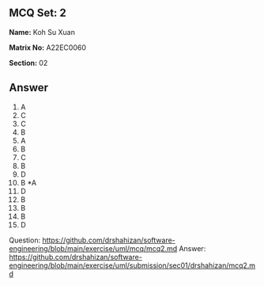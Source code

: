 ## MCQ Set: 2

**Name:** Koh Su Xuan

**Matrix No:** A22EC0060

**Section:** 02

## Answer
1. A
2. C
3. C
4. B
5. A
6. B
7. C
8. B
9. D
10. B *A
11. D
12. B
13. B
14. B
15. D

Question: https://github.com/drshahizan/software-engineering/blob/main/exercise/uml/mcq/mcq2.md
Answer: https://github.com/drshahizan/software-engineering/blob/main/exercise/uml/submission/sec01/drshahizan/mcq2.md